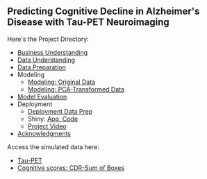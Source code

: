 ## Predicting Cognitive Decline in Alzheimer's Disease with Tau-PET Neuroimaging

Here's the Project Directory:

* [Business Understanding](Pages/1_Business_Understanding.html)
* [Data Understanding](Pages/2_Data_Understanding.html)
* [Data Preparation](Pages/3_Data_Preparation.html)
* Modeling
    * [Modeling: Original Data](Pages/4_Modeling_Original.html)
    * [Modeling: PCA-Transformed Data](Pages/4_Modeling_PCA.html)
* [Model Evaluation](Pages/5_Model_Evaluation.html)
* Deployment
    * [Deployment Data Prep](Pages/6_Model_Deployment_Prep.html)
    * Shiny: [App, ](https://annie-bryant.shinyapps.io/TauPET_Shiny_App_Notebook/)[Code](https://github.com/anniegbryant/DA5030_Final_Project/blob/master/6_Deployment/App_Folder/TauPET_Shiny_App_Notebook.Rmd)
    * [Project Video](https://www.dropbox.com/s/5nir39tpntss4t6/DA5030.Project.Bryant.mp4?dl=0)
* [Acknowledgments](Pages/Acknowledgments.md)


Access the simulated data here:

* [Tau-PET](https://github.com/anniegbryant/DA5030_Final_Project/blob/master/Simulated_ADNI_TauPET.csv)
* [Cognitive scores: CDR-Sum of Boxes](https://github.com/anniegbryant/DA5030_Final_Project/blob/master/Simulated_ADNI_cognitive_scores.csv)
